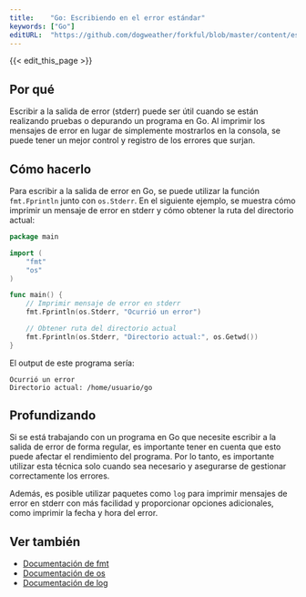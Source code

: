 ```yaml
---
title:    "Go: Escribiendo en el error estándar"
keywords: ["Go"]
editURL:  "https://github.com/dogweather/forkful/blob/master/content/es/go/writing-to-standard-error.md"
---
```


{{< edit_this_page >}}

## Por qué

Escribir a la salida de error (stderr) puede ser útil cuando se están realizando pruebas o depurando un programa en Go. Al imprimir los mensajes de error en lugar de simplemente mostrarlos en la consola, se puede tener un mejor control y registro de los errores que surjan.

## Cómo hacerlo

Para escribir a la salida de error en Go, se puede utilizar la función `fmt.Fprintln` junto con `os.Stderr`. En el siguiente ejemplo, se muestra cómo imprimir un mensaje de error en stderr y cómo obtener la ruta del directorio actual:

```Go
package main

import (
	"fmt"
	"os"
)

func main() {
	// Imprimir mensaje de error en stderr
	fmt.Fprintln(os.Stderr, "Ocurrió un error")

	// Obtener ruta del directorio actual
	fmt.Fprintln(os.Stderr, "Directorio actual:", os.Getwd())
}
```

El output de este programa sería:

```
Ocurrió un error
Directorio actual: /home/usuario/go
```

## Profundizando

Si se está trabajando con un programa en Go que necesite escribir a la salida de error de forma regular, es importante tener en cuenta que esto puede afectar el rendimiento del programa. Por lo tanto, es importante utilizar esta técnica solo cuando sea necesario y asegurarse de gestionar correctamente los errores.

Además, es posible utilizar paquetes como `log` para imprimir mensajes de error en stderr con más facilidad y proporcionar opciones adicionales, como imprimir la fecha y hora del error.

## Ver también

- [Documentación de fmt](https://golang.org/pkg/fmt/)
- [Documentación de os](https://golang.org/pkg/os/)
- [Documentación de log](https://golang.org/pkg/log/)